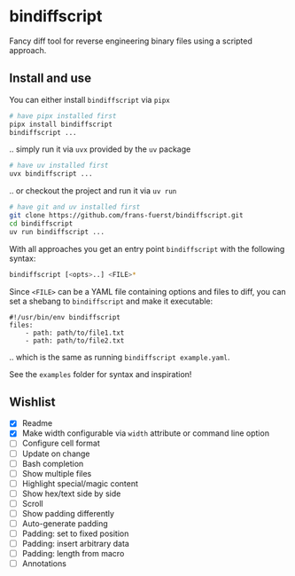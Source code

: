 # bindiffscript

Fancy diff tool for reverse engineering binary files using a scripted approach.


## Install and use

You can either install `bindiffscript` via `pipx`

```bash
# have pipx installed first
pipx install bindiffscript
bindiffscript ...
```

.. simply run it via `uvx` provided by the `uv` package
```bash
# have uv installed first
uvx bindiffscript ...
```

.. or checkout the project and run it via `uv run`
```bash
# have git and uv installed first
git clone https://github.com/frans-fuerst/bindiffscript.git
cd bindiffscript
uv run bindiffscript ...
```

With all approaches you get an entry point `bindiffscript` with the
following syntax:
```bash
bindiffscript [<opts>..] <FILE>*
```

Since `<FILE>` can be a YAML file containing options and files to diff, you
can set a shebang to `bindiffscript` and make it executable:

```
#!/usr/bin/env bindiffscript
files:
    - path: path/to/file1.txt
    - path: path/to/file2.txt
```

.. which is the same as running `bindiffscript example.yaml`.

See the `examples` folder for syntax and inspiration!


## Wishlist

- [x] Readme
- [x] Make width configurable via `width` attribute or command line option
- [ ] Configure cell format
- [ ] Update on change
- [ ] Bash completion
- [ ] Show multiple files
- [ ] Highlight special/magic content
- [ ] Show hex/text side by side
- [ ] Scroll
- [ ] Show padding differently
- [ ] Auto-generate padding
- [ ] Padding: set to fixed position
- [ ] Padding: insert arbitrary data
- [ ] Padding: length from macro
- [ ] Annotations
